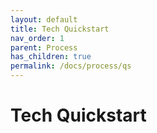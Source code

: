 ```yaml
---
layout: default
title: Tech Quickstart
nav_order: 1
parent: Process
has_children: true
permalink: /docs/process/qs
---
```


# Tech Quickstart
